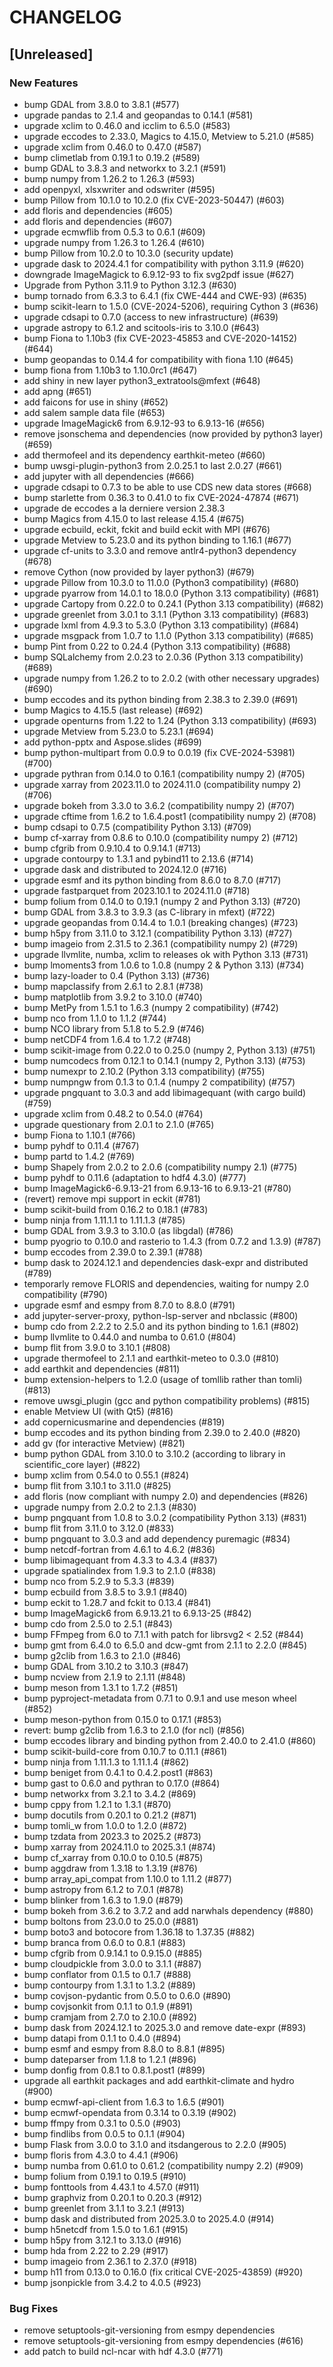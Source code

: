 # CHANGELOG

## [Unreleased]

### New Features

- bump GDAL from 3.8.0 to 3.8.1 (#577)
- upgrade pandas to 2.1.4 and geopandas to 0.14.1 (#581)
- upgrade xclim to 0.46.0 and icclim to 6.5.0 (#583)
- upgrade eccodes to 2.33.0, Magics to 4.15.0, Metview to 5.21.0 (#585)
- upgrade xclim from 0.46.0 to 0.47.0 (#587)
- bump climetlab from 0.19.1 to 0.19.2 (#589)
- bump GDAL to 3.8.3 and networkx to 3.2.1 (#591)
- bump numpy from 1.26.2 to 1.26.3 (#593)
- add openpyxl, xlsxwriter and odswriter (#595)
- bump Pillow from 10.1.0 to 10.2.0 (fix CVE-2023-50447) (#603)
- add floris and dependencies (#605)
- add floris and dependencies (#607)
- upgrade ecmwflib from 0.5.3 to 0.6.1 (#609)
- upgrade numpy from 1.26.3 to 1.26.4 (#610)
- bump Pillow from 10.2.0 to 10.3.0 (security update)
- upgrade dask to 2024.4.1 for compatibility with python 3.11.9 (#620)
- downgrade ImageMagick to 6.9.12-93 to fix svg2pdf issue (#627)
- Upgrade from Python 3.11.9 to Python 3.12.3 (#630)
- bump tornado from 6.3.3 to 6.4.1 (fix CWE-444 and CWE-93) (#635)
- bump scikit-learn to 1.5.0 (CVE-2024-5206), requiring Cython 3 (#636)
- upgrade cdsapi to 0.7.0 (access to new infrastructure) (#639)
- upgrade astropy to 6.1.2 and scitools-iris to 3.10.0 (#643)
- bump Fiona to 1.10b3 (fix CVE-2023-45853 and CVE-2020-14152) (#644)
- bump geopandas to 0.14.4 for compatibility with fiona 1.10 (#645)
- bump fiona from 1.10b3 to 1.10.0rc1 (#647)
- add shiny in new layer python3_extratools@mfext (#648)
- add apng (#651)
- add faicons for use in shiny (#652)
- add salem sample data file (#653)
- upgrade ImageMagick6 from 6.9.12-93 to 6.9.13-16 (#656)
- remove jsonschema and dependencies (now provided by python3 layer) (#659)
- add thermofeel and its dependency earthkit-meteo (#660)
- bump uwsgi-plugin-python3 from 2.0.25.1 to last 2.0.27 (#661)
- add jupyter with all dependencies (#666)
- upgrade cdsapi to 0.7.3 to be able to use CDS new data stores (#668)
- bump starlette from 0.36.3 to 0.41.0 to fix CVE-2024-47874 (#671)
- upgrade de eccodes a la derniere version 2.38.3
- bump Magics from 4.15.0 to last release 4.15.4 (#675)
- upgrade ecbuild, eckit, fckit and build eckit with MPI (#676)
- upgrade Metview to 5.23.0 and its python binding to 1.16.1 (#677)
- upgrade cf-units to 3.3.0 and remove antlr4-python3 dependency (#678)
- remove Cython (now provided by layer python3) (#679)
- upgrade Pillow from 10.3.0 to 11.0.0 (Python3 compatibility) (#680)
- upgrade pyarrow from 14.0.1 to 18.0.0 (Python 3.13 compatibility) (#681)
- upgrade Cartopy from 0.22.0 to 0.24.1 (Python 3.13 compatibility) (#682)
- upgrade greenlet from 3.0.1 to 3.1.1 (Python 3.13 compatibility) (#683)
- upgrade lxml from 4.9.3 to 5.3.0 (Python 3.13 compatibility) (#684)
- upgrade msgpack from 1.0.7 to 1.1.0 (Python 3.13 compatibility) (#685)
- bump Pint from 0.22 to 0.24.4 (Python 3.13 compatibility) (#688)
- bump SQLalchemy from 2.0.23 to 2.0.36 (Python 3.13 compatibility) (#689)
- upgrade numpy from 1.26.2 to to 2.0.2 (with other necessary upgrades) (#690)
- bump eccodes and its python binding from 2.38.3 to 2.39.0 (#691)
- bump Magics to 4.15.5 (last release) (#692)
- upgrade openturns from 1.22 to 1.24 (Python 3.13 compatibility) (#693)
- upgrade Metview from 5.23.0 to 5.23.1 (#694)
- add python-pptx and Aspose.slides (#699)
- bump python-multipart from 0.0.9 to 0.0.19 (fix CVE-2024-53981) (#700)
- upgrade pythran from 0.14.0 to 0.16.1 (compatibility numpy 2) (#705)
- upgrade xarray from 2023.11.0 to 2024.11.0 (compatibility numpy 2) (#706)
- upgrade bokeh from 3.3.0 to 3.6.2 (compatibility numpy 2) (#707)
- upgrade cftime from 1.6.2 to 1.6.4.post1 (compatibility numpy 2) (#708)
- bump cdsapi to 0.7.5 (compatibility Python 3.13) (#709)
- bump cf-xarray from 0.8.6 to 0.10.0 (compatibility numpy 2) (#712)
- bump cfgrib from 0.9.10.4 to 0.9.14.1 (#713)
- upgrade contourpy to 1.3.1 and pybind11 to 2.13.6 (#714)
- upgrade dask and distributed to 2024.12.0 (#716)
- upgrade esmf and its python binding from 8.6.0 to 8.7.0 (#717)
- upgrade fastparquet from 2023.10.1 to 2024.11.0 (#718)
- bump folium from 0.14.0 to 0.19.1 (numpy 2 and Python 3.13) (#720)
- bump GDAL from 3.8.3 to 3.9.3 (as C-library in mfext) (#722)
- upgrade geopandas from 0.14.4 to 1.0.1 (breaking changes) (#723)
- bump h5py from 3.11.0 to 3.12.1 (compatibility Python 3.13) (#727)
- bump imageio from 2.31.5 to 2.36.1 (compatibility numpy 2) (#729)
- upgrade llvmlite, numba, xclim to releases ok with Python 3.13 (#731)
- bump lmoments3 from 1.0.6 to 1.0.8 (numpy 2 & Python 3.13) (#734)
- bump lazy-loader to 0.4 (Python 3.13) (#736)
- bump mapclassify from 2.6.1 to 2.8.1 (#738)
- bump matplotlib from 3.9.2 to 3.10.0 (#740)
- bump MetPy from 1.5.1 to 1.6.3 (numpy 2 compatibility) (#742)
- bump nco from 1.1.0 to 1.1.2 (#744)
- bump NCO library from 5.1.8 to 5.2.9 (#746)
- bump netCDF4 from 1.6.4 to 1.7.2 (#748)
- bump scikit-image from 0.22.0 to 0.25.0 (numpy 2, Python 3.13) (#751)
- bump numcodecs from 0.12.1 to 0.14.1 (numpy 2, Python 3.13) (#753)
- bump numexpr to 2.10.2 (Python 3.13 compatibility) (#755)
- bump numpngw from 0.1.3 to 0.1.4 (numpy 2 compatibility) (#757)
- upgrade pngquant to 3.0.3 and add libimagequant (with cargo build) (#759)
- upgrade xclim from 0.48.2 to 0.54.0 (#764)
- upgrade questionary from 2.0.1 to 2.1.0 (#765)
- bump Fiona to 1.10.1 (#766)
- bump pyhdf to 0.11.4 (#767)
- bump partd to 1.4.2 (#769)
- bump Shapely from 2.0.2 to 2.0.6 (compatibility numpy 2.1) (#775)
- bump pyhdf to 0.11.6 (adaptation to hdf4 4.3.0) (#777)
- bump ImageMagick6-6.9.13-21 from 6.9.13-16 to 6.9.13-21 (#780)
- (revert) remove mpi support in eckit (#781)
- bump scikit-build from 0.16.2 to 0.18.1 (#783)
- bump ninja from 1.11.1.1 to 1.11.1.3 (#785)
- bump GDAL from 3.9.3 to 3.10.0 (as libgdal) (#786)
- bump pyogrio to 0.10.0 and rasterio to 1.4.3 (from 0.7.2 and 1.3.9) (#787)
- bump eccodes from 2.39.0 to 2.39.1 (#788)
- bump dask to 2024.12.1 and dependencies dask-expr and distributed (#789)
- temporarly remove FLORIS and dependencies, waiting for numpy 2.0 compatibility (#790)
- upgrade esmf and esmpy from 8.7.0 to 8.8.0 (#791)
- add jupyter-server-proxy, python-lsp-server and nbclassic (#800)
- bump cdo from 2.2.2 to 2.5.0 and its python binding to 1.6.1 (#802)
- bump llvmlite to 0.44.0 and numba to 0.61.0 (#804)
- bump flit from 3.9.0 to 3.10.1 (#808)
- upgrade thermofeel to 2.1.1 and earthkit-meteo to 0.3.0 (#810)
- add earthkit and dependencies (#811)
- bump extension-helpers to 1.2.0 (usage of tomllib rather than tomli) (#813)
- remove uwsgi_plugin (gcc and python compatibility problems) (#815)
- enable Metview UI (with Qt5) (#816)
- add copernicusmarine and dependencies (#819)
- bump eccodes and its python binding from 2.39.0 to 2.40.0 (#820)
- add gv (for interactive Metview) (#821)
- bump python GDAL from 3.10.0 to 3.10.2 (according to library in scientific_core layer) (#822)
- bump xclim from 0.54.0 to 0.55.1 (#824)
- bump flit from 3.10.1 to 3.11.0 (#825)
- add floris (now compliant with numpy 2.0) and dependencies (#826)
- upgrade numpy from 2.0.2 to 2.1.3 (#830)
- bump pngquant from 1.0.8 to 3.0.2 (compatibility Python 3.13) (#831)
- bump flit from 3.11.0 to 3.12.0 (#833)
- bump pngquant to 3.0.3 and add dependency puremagic (#834)
- bump netcdf-fortran from 4.6.1 to 4.6.2 (#836)
- bump libimagequant from 4.3.3 to 4.3.4 (#837)
- upgrade spatialindex from 1.9.3 to 2.1.0 (#838)
- bump nco from 5.2.9 to 5.3.3 (#839)
- bump ecbuild from 3.8.5 to 3.9.1 (#840)
- bump eckit to 1.28.7 and fckit to 0.13.4 (#841)
- bump ImageMagick6 from 6.9.13.21 to 6.9.13-25 (#842)
- bump cdo from 2.5.0 to 2.5.1 (#843)
- bump FFmpeg from 6.0 to 7.1.1 with patch for librsvg2 < 2.52 (#844)
- bump gmt from 6.4.0 to 6.5.0 and dcw-gmt from 2.1.1 to 2.2.0 (#845)
- bump g2clib from 1.6.3 to 2.1.0 (#846)
- bump GDAL from 3.10.2 to 3.10.3 (#847)
- bump ncview from 2.1.9 to 2.1.11 (#848)
- bump meson from 1.3.1 to 1.7.2 (#851)
- bump pyproject-metadata from 0.7.1 to 0.9.1 and use meson wheel (#852)
- bump meson-python from 0.15.0 to 0.17.1 (#853)
- revert: bump g2clib from 1.6.3 to 2.1.0 (for ncl) (#856)
- bump eccodes library and binding python from 2.40.0 to 2.41.0 (#860)
- bump scikit-build-core from 0.10.7 to 0.11.1 (#861)
- bump ninja from 1.11.1.3 to 1.11.1.4 (#862)
- bump beniget from 0.4.1 to 0.4.2.post1 (#863)
- bump gast to 0.6.0 and pythran to 0.17.0 (#864)
- bump networkx from 3.2.1 to 3.4.2 (#869)
- bump cppy from 1.2.1 to 1.3.1 (#870)
- bump docutils from 0.20.1 to 0.21.2 (#871)
- bump tomli_w from 1.0.0 to 1.2.0 (#872)
- bump tzdata from 2023.3 to 2025.2 (#873)
- bump xarray from 2024.11.0 to 2025.3.1 (#874)
- bump cf_xarray from 0.10.0 to 0.10.5 (#875)
- bump aggdraw from 1.3.18 to 1.3.19 (#876)
- bump array_api_compat from 1.10.0 to 1.11.2 (#877)
- bump astropy from 6.1.2 to 7.0.1 (#878)
- bump blinker from 1.6.3 to 1.9.0 (#879)
- bump bokeh from 3.6.2 to 3.7.2 and add narwhals dependency (#880)
- bump boltons from 23.0.0 to 25.0.0 (#881)
- bump boto3 and botocore from 1.36.18 to 1.37.35 (#882)
- bump branca from 0.6.0 to 0.8.1 (#883)
- bump cfgrib from 0.9.14.1 to 0.9.15.0 (#885)
- bump cloudpickle from 3.0.0 to 3.1.1 (#887)
- bump conflator from 0.1.5 to 0.1.7 (#888)
- bump contourpy from 1.3.1 to 1.3.2 (#889)
- bump covjson-pydantic from 0.5.0 to 0.6.0 (#890)
- bump covjsonkit from 0.1.1 to 0.1.9 (#891)
- bump cramjam from 2.7.0 to 2.10.0 (#892)
- bump dask from 2024.12.1 to 2025.3.0 and remove date-expr (#893)
- bump datapi from 0.1.1 to 0.4.0 (#894)
- bump esmf and esmpy from 8.8.0 to 8.8.1 (#895)
- bump dateparser from 1.1.8 to 1.2.1 (#896)
- bump donfig from 0.8.1 to 0.8.1.post1 (#899)
- upgrade all earthkit packages and add earthkit-climate and hydro (#900)
- bump ecmwf-api-client from 1.6.3 to 1.6.5 (#901)
- bump ecmwf-opendata from 0.3.14 to 0.3.19 (#902)
- bump ffmpy from 0.3.1 to 0.5.0 (#903)
- bump findlibs from 0.0.5 to 0.1.1 (#904)
- bump Flask from 3.0.0 to 3.1.0 and itsdangerous to 2.2.0 (#905)
- bump floris from 4.3.0 to 4.4.1 (#906)
- bump numba from 0.61.0 to 0.61.2 (compatibility numpy 2.2) (#909)
- bump folium from 0.19.1 to 0.19.5 (#910)
- bump fonttools from 4.43.1 to 4.57.0 (#911)
- bump graphviz from 0.20.1 to 0.20.3 (#912)
- bump greenlet from 3.1.1 to 3.2.1 (#913)
- bump dask and distributed from 2025.3.0 to 2025.4.0 (#914)
- bump h5netcdf from 1.5.0 to 1.6.1 (#915)
- bump h5py from 3.12.1 to 3.13.0 (#916)
- bump hda from 2.22 to 2.29 (#917)
- bump imageio from 2.36.1 to 2.37.0 (#918)
- bump h11 from 0.13.0 to 0.16.0 (fix critical CVE-2025-43859) (#920)
- bump jsonpickle from 3.4.2 to 4.0.5 (#923)

### Bug Fixes

- remove setuptools-git-versioning from esmpy dependencies
- remove setuptools-git-versioning from esmpy dependencies (#616)
- add patch to build ncl-ncar with hdf 4.3.0 (#771)



